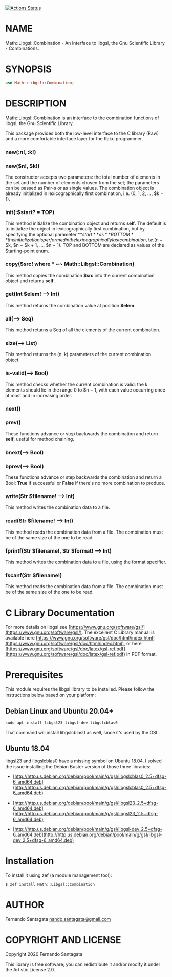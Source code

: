 [![Actions Status](https://github.com/frithnanth/raku-Math-Libgsl-Combination/workflows/test/badge.svg)](https://github.com/frithnanth/raku-Math-Libgsl-Combination/actions)

NAME
====

Math::Libgsl::Combination - An interface to libgsl, the Gnu Scientific Library - Combinations.

SYNOPSIS
========

```raku
use Math::Libgsl::Combination;
```

DESCRIPTION
===========

Math::Libgsl::Combination is an interface to the combination functions of libgsl, the Gnu Scientific Library.

This package provides both the low-level interface to the C library (Raw) and a more comfortable interface layer for the Raku programmer.

### new(:$n!, :$k!)

### new($n!, $k!)

The constructor accepts two parameters: the total number of elements in the set and the number of elements chosen from the set; the parameters can be passed as Pair-s or as single values. The combination object is already initialized in lexicographically first combination, i.e. (0, 1, 2, …, $k − 1).

### init(:$start? = TOP)

This method initialize the combination object and returns **self**. The default is to initialize the object in lexicographically first combination, but by specifying the optional parameter **$start** as **BOTTOM** the initialization is performed in the lexicographically last combination, i.e. ($n − $k, $n − $k + 1, …, $n − 1). TOP and BOTTOM are declared as values of the Starting-point enum.

### copy($src! where * ~~ Math::Libgsl::Combination)

This method copies the combination **$src** into the current combination object and returns **self**.

### get(Int $elem! --> Int)

This method returns the combination value at position **$elem**.

### all(--> Seq)

This method returns a Seq of all the elements of the current combination.

### size(--> List)

This method returns the (n, k) parameters of the current combination object.

### is-valid(--> Bool)

This method checks whether the current combination is valid: the k elements should lie in the range 0 to $n − 1, with each value occurring once at most and in increasing order.

### next()

### prev()

These functions advance or step backwards the combination and return **self**, useful for method chaining.

### bnext(--> Bool)

### bprev(--> Bool)

These functions advance or step backwards the combination and return a Bool: **True** if successful or **False** if there's no more combination to produce.

### write(Str $filename! --> Int)

This method writes the combination data to a file.

### read(Str $filename! --> Int)

This method reads the combination data from a file. The combination must be of the same size of the one to be read.

### fprintf(Str $filename!, Str $format! --> Int)

This method writes the combination data to a file, using the format specifier.

### fscanf(Str $filename!)

This method reads the combination data from a file. The combination must be of the same size of the one to be read.

C Library Documentation
=======================

For more details on libgsl see [https://www.gnu.org/software/gsl/](https://www.gnu.org/software/gsl/). The excellent C Library manual is available here [https://www.gnu.org/software/gsl/doc/html/index.html](https://www.gnu.org/software/gsl/doc/html/index.html), or here [https://www.gnu.org/software/gsl/doc/latex/gsl-ref.pdf](https://www.gnu.org/software/gsl/doc/latex/gsl-ref.pdf) in PDF format.

Prerequisites
=============

This module requires the libgsl library to be installed. Please follow the instructions below based on your platform:

Debian Linux and Ubuntu 20.04+
------------------------------

    sudo apt install libgsl23 libgsl-dev libgslcblas0

That command will install libgslcblas0 as well, since it's used by the GSL.

Ubuntu 18.04
------------

libgsl23 and libgslcblas0 have a missing symbol on Ubuntu 18.04. I solved the issue installing the Debian Buster version of those three libraries:

  * [http://http.us.debian.org/debian/pool/main/g/gsl/libgslcblas0_2.5+dfsg-6_amd64.deb](http://http.us.debian.org/debian/pool/main/g/gsl/libgslcblas0_2.5+dfsg-6_amd64.deb)

  * [http://http.us.debian.org/debian/pool/main/g/gsl/libgsl23_2.5+dfsg-6_amd64.deb](http://http.us.debian.org/debian/pool/main/g/gsl/libgsl23_2.5+dfsg-6_amd64.deb)

  * [http://http.us.debian.org/debian/pool/main/g/gsl/libgsl-dev_2.5+dfsg-6_amd64.deb](http://http.us.debian.org/debian/pool/main/g/gsl/libgsl-dev_2.5+dfsg-6_amd64.deb)

Installation
============

To install it using zef (a module management tool):

    $ zef install Math::Libgsl::Combination

AUTHOR
======

Fernando Santagata <nando.santagata@gmail.com>

COPYRIGHT AND LICENSE
=====================

Copyright 2020 Fernando Santagata

This library is free software; you can redistribute it and/or modify it under the Artistic License 2.0.

